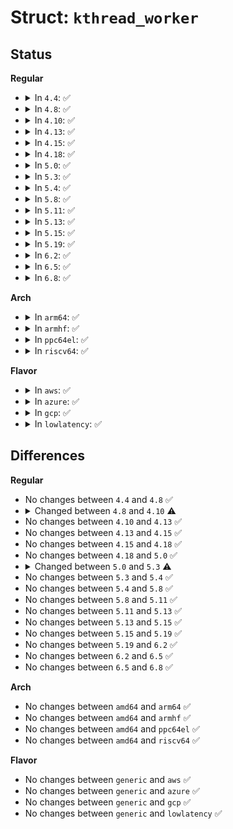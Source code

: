 # Struct: <code>kthread_worker</code>

## Status
<b>Regular</b>
<ul>
<li>
<details>
<summary>In <code>4.4</code>: ✅</summary>

```c
struct kthread_worker {
    spinlock_t lock;
    struct list_head work_list;
    struct task_struct *task;
    struct kthread_work *current_work;
};
```
</details>
</li>
<li>
<details>
<summary>In <code>4.8</code>: ✅</summary>

```c
struct kthread_worker {
    spinlock_t lock;
    struct list_head work_list;
    struct task_struct *task;
    struct kthread_work *current_work;
};
```
</details>
</li>
<li>
<details>
<summary>In <code>4.10</code>: ✅</summary>

```c
struct kthread_worker {
    unsigned int flags;
    spinlock_t lock;
    struct list_head work_list;
    struct list_head delayed_work_list;
    struct task_struct *task;
    struct kthread_work *current_work;
};
```
</details>
</li>
<li>
<details>
<summary>In <code>4.13</code>: ✅</summary>

```c
struct kthread_worker {
    unsigned int flags;
    spinlock_t lock;
    struct list_head work_list;
    struct list_head delayed_work_list;
    struct task_struct *task;
    struct kthread_work *current_work;
};
```
</details>
</li>
<li>
<details>
<summary>In <code>4.15</code>: ✅</summary>

```c
struct kthread_worker {
    unsigned int flags;
    spinlock_t lock;
    struct list_head work_list;
    struct list_head delayed_work_list;
    struct task_struct *task;
    struct kthread_work *current_work;
};
```
</details>
</li>
<li>
<details>
<summary>In <code>4.18</code>: ✅</summary>

```c
struct kthread_worker {
    unsigned int flags;
    spinlock_t lock;
    struct list_head work_list;
    struct list_head delayed_work_list;
    struct task_struct *task;
    struct kthread_work *current_work;
};
```
</details>
</li>
<li>
<details>
<summary>In <code>5.0</code>: ✅</summary>

```c
struct kthread_worker {
    unsigned int flags;
    spinlock_t lock;
    struct list_head work_list;
    struct list_head delayed_work_list;
    struct task_struct *task;
    struct kthread_work *current_work;
};
```
</details>
</li>
<li>
<details>
<summary>In <code>5.3</code>: ✅</summary>

```c
struct kthread_worker {
    unsigned int flags;
    raw_spinlock_t lock;
    struct list_head work_list;
    struct list_head delayed_work_list;
    struct task_struct *task;
    struct kthread_work *current_work;
};
```
</details>
</li>
<li>
<details>
<summary>In <code>5.4</code>: ✅</summary>

```c
struct kthread_worker {
    unsigned int flags;
    raw_spinlock_t lock;
    struct list_head work_list;
    struct list_head delayed_work_list;
    struct task_struct *task;
    struct kthread_work *current_work;
};
```
</details>
</li>
<li>
<details>
<summary>In <code>5.8</code>: ✅</summary>

```c
struct kthread_worker {
    unsigned int flags;
    raw_spinlock_t lock;
    struct list_head work_list;
    struct list_head delayed_work_list;
    struct task_struct *task;
    struct kthread_work *current_work;
};
```
</details>
</li>
<li>
<details>
<summary>In <code>5.11</code>: ✅</summary>

```c
struct kthread_worker {
    unsigned int flags;
    raw_spinlock_t lock;
    struct list_head work_list;
    struct list_head delayed_work_list;
    struct task_struct *task;
    struct kthread_work *current_work;
};
```
</details>
</li>
<li>
<details>
<summary>In <code>5.13</code>: ✅</summary>

```c
struct kthread_worker {
    unsigned int flags;
    raw_spinlock_t lock;
    struct list_head work_list;
    struct list_head delayed_work_list;
    struct task_struct *task;
    struct kthread_work *current_work;
};
```
</details>
</li>
<li>
<details>
<summary>In <code>5.15</code>: ✅</summary>

```c
struct kthread_worker {
    unsigned int flags;
    raw_spinlock_t lock;
    struct list_head work_list;
    struct list_head delayed_work_list;
    struct task_struct *task;
    struct kthread_work *current_work;
};
```
</details>
</li>
<li>
<details>
<summary>In <code>5.19</code>: ✅</summary>

```c
struct kthread_worker {
    unsigned int flags;
    raw_spinlock_t lock;
    struct list_head work_list;
    struct list_head delayed_work_list;
    struct task_struct *task;
    struct kthread_work *current_work;
};
```
</details>
</li>
<li>
<details>
<summary>In <code>6.2</code>: ✅</summary>

```c
struct kthread_worker {
    unsigned int flags;
    raw_spinlock_t lock;
    struct list_head work_list;
    struct list_head delayed_work_list;
    struct task_struct *task;
    struct kthread_work *current_work;
};
```
</details>
</li>
<li>
<details>
<summary>In <code>6.5</code>: ✅</summary>

```c
struct kthread_worker {
    unsigned int flags;
    raw_spinlock_t lock;
    struct list_head work_list;
    struct list_head delayed_work_list;
    struct task_struct *task;
    struct kthread_work *current_work;
};
```
</details>
</li>
<li>
<details>
<summary>In <code>6.8</code>: ✅</summary>

```c
struct kthread_worker {
    unsigned int flags;
    raw_spinlock_t lock;
    struct list_head work_list;
    struct list_head delayed_work_list;
    struct task_struct *task;
    struct kthread_work *current_work;
};
```
</details>
</li>
</ul>
<b>Arch</b>
<ul>
<li>
<details>
<summary>In <code>arm64</code>: ✅</summary>

```c
struct kthread_worker {
    unsigned int flags;
    raw_spinlock_t lock;
    struct list_head work_list;
    struct list_head delayed_work_list;
    struct task_struct *task;
    struct kthread_work *current_work;
};
```
</details>
</li>
<li>
<details>
<summary>In <code>armhf</code>: ✅</summary>

```c
struct kthread_worker {
    unsigned int flags;
    raw_spinlock_t lock;
    struct list_head work_list;
    struct list_head delayed_work_list;
    struct task_struct *task;
    struct kthread_work *current_work;
};
```
</details>
</li>
<li>
<details>
<summary>In <code>ppc64el</code>: ✅</summary>

```c
struct kthread_worker {
    unsigned int flags;
    raw_spinlock_t lock;
    struct list_head work_list;
    struct list_head delayed_work_list;
    struct task_struct *task;
    struct kthread_work *current_work;
};
```
</details>
</li>
<li>
<details>
<summary>In <code>riscv64</code>: ✅</summary>

```c
struct kthread_worker {
    unsigned int flags;
    raw_spinlock_t lock;
    struct list_head work_list;
    struct list_head delayed_work_list;
    struct task_struct *task;
    struct kthread_work *current_work;
};
```
</details>
</li>
</ul>
<b>Flavor</b>
<ul>
<li>
<details>
<summary>In <code>aws</code>: ✅</summary>

```c
struct kthread_worker {
    unsigned int flags;
    raw_spinlock_t lock;
    struct list_head work_list;
    struct list_head delayed_work_list;
    struct task_struct *task;
    struct kthread_work *current_work;
};
```
</details>
</li>
<li>
<details>
<summary>In <code>azure</code>: ✅</summary>

```c
struct kthread_worker {
    unsigned int flags;
    raw_spinlock_t lock;
    struct list_head work_list;
    struct list_head delayed_work_list;
    struct task_struct *task;
    struct kthread_work *current_work;
};
```
</details>
</li>
<li>
<details>
<summary>In <code>gcp</code>: ✅</summary>

```c
struct kthread_worker {
    unsigned int flags;
    raw_spinlock_t lock;
    struct list_head work_list;
    struct list_head delayed_work_list;
    struct task_struct *task;
    struct kthread_work *current_work;
};
```
</details>
</li>
<li>
<details>
<summary>In <code>lowlatency</code>: ✅</summary>

```c
struct kthread_worker {
    unsigned int flags;
    raw_spinlock_t lock;
    struct list_head work_list;
    struct list_head delayed_work_list;
    struct task_struct *task;
    struct kthread_work *current_work;
};
```
</details>
</li>
</ul>

## Differences
<b>Regular</b>
<ul>
<li>
No changes between <code>4.4</code> and <code>4.8</code> ✅
</li>
<li>
<details>
<summary>Changed between <code>4.8</code> and <code>4.10</code> ⚠️</summary>
<ul>
<li>
<b>Field added. </b>
<code>unsigned int flags</code>
</li>
<li>
<b>Field added. </b>
<code>struct list_head delayed_work_list</code>
</li>
</ul>
</details>
</li>
<li>
No changes between <code>4.10</code> and <code>4.13</code> ✅
</li>
<li>
No changes between <code>4.13</code> and <code>4.15</code> ✅
</li>
<li>
No changes between <code>4.15</code> and <code>4.18</code> ✅
</li>
<li>
No changes between <code>4.18</code> and <code>5.0</code> ✅
</li>
<li>
<details>
<summary>Changed between <code>5.0</code> and <code>5.3</code> ⚠️</summary>
<ul>
<li>
<b>Field type changed. </b>
<code>spinlock_t lock</code> ➡️ <code>raw_spinlock_t lock</code>
</li>
</ul>
</details>
</li>
<li>
No changes between <code>5.3</code> and <code>5.4</code> ✅
</li>
<li>
No changes between <code>5.4</code> and <code>5.8</code> ✅
</li>
<li>
No changes between <code>5.8</code> and <code>5.11</code> ✅
</li>
<li>
No changes between <code>5.11</code> and <code>5.13</code> ✅
</li>
<li>
No changes between <code>5.13</code> and <code>5.15</code> ✅
</li>
<li>
No changes between <code>5.15</code> and <code>5.19</code> ✅
</li>
<li>
No changes between <code>5.19</code> and <code>6.2</code> ✅
</li>
<li>
No changes between <code>6.2</code> and <code>6.5</code> ✅
</li>
<li>
No changes between <code>6.5</code> and <code>6.8</code> ✅
</li>
</ul>
<b>Arch</b>
<ul>
<li>
No changes between <code>amd64</code> and <code>arm64</code> ✅
</li>
<li>
No changes between <code>amd64</code> and <code>armhf</code> ✅
</li>
<li>
No changes between <code>amd64</code> and <code>ppc64el</code> ✅
</li>
<li>
No changes between <code>amd64</code> and <code>riscv64</code> ✅
</li>
</ul>
<b>Flavor</b>
<ul>
<li>
No changes between <code>generic</code> and <code>aws</code> ✅
</li>
<li>
No changes between <code>generic</code> and <code>azure</code> ✅
</li>
<li>
No changes between <code>generic</code> and <code>gcp</code> ✅
</li>
<li>
No changes between <code>generic</code> and <code>lowlatency</code> ✅
</li>
</ul>
